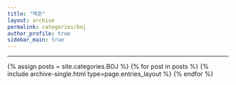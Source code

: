 ```yaml
---
title: "백준"
layout: archive
permalink: categories/boj
author_profile: true
sidebar_main: true
---
```


<!-- 공백이 포함되어 있는 카테고리 이름의 경우 site.categories['a b c'] 이런식으로 구성 -->

---

{% assign posts = site.categories.BOJ %}
{% for post in posts %} {% include archive-single.html type=page.entries_layout %} {% endfor %}
